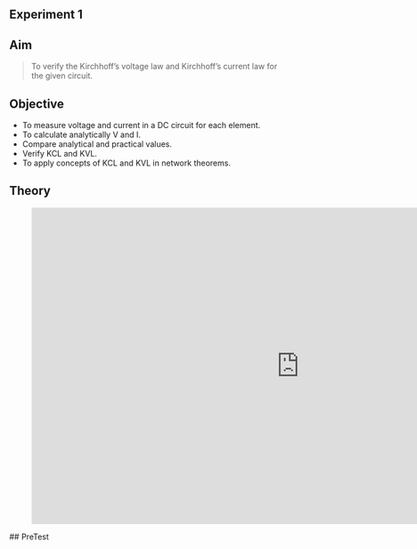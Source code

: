 
## Experiment 1
## Aim 
>To verify the Kirchhoff’s voltage law and Kirchhoff’s current law for the given circuit.

## Objective
* To measure voltage and current in a DC circuit for each element.
* To calculate analytically V and I.
* Compare analytical and practical values.
* Verify KCL and KVL.
* To apply concepts of KCL and KVL in network theorems.
## Theory

<figure class="video_container">
<iframe src="https://docs.google.com/presentation/d/e/2PACX-1vSj7-WVxwPaovhSuLfIkuwTmXNuaFLmgqBUZ1_44tZ5sI4RTJSYmF1u1A_EIayonCMOm4e8G_RipueJ/embed?start=true&loop=true&delayms=3000" frameborder="0" width="960" height="569" allowfullscreen="true" mozallowfullscreen="true" webkitallowfullscreen="true"></iframe>
</figure>
## PreTest
